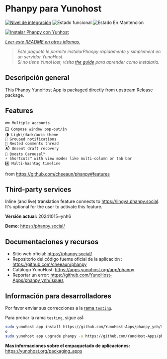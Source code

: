 <!--
Este archivo README esta generado automaticamente<https://github.com/YunoHost/apps/tree/master/tools/readme_generator>
No se debe editar a mano.
-->

# Phanpy para Yunohost

[![Nivel de integración](https://dash.yunohost.org/integration/phanpy.svg)](https://ci-apps.yunohost.org/ci/apps/phanpy/) ![Estado funcional](https://ci-apps.yunohost.org/ci/badges/phanpy.status.svg) ![Estado En Mantención](https://ci-apps.yunohost.org/ci/badges/phanpy.maintain.svg)

[![Instalar Phanpy con Yunhost](https://install-app.yunohost.org/install-with-yunohost.svg)](https://install-app.yunohost.org/?app=phanpy)

*[Leer este README en otros idiomas.](./ALL_README.md)*

> *Este paquete le permite instalarPhanpy rapidamente y simplement en un servidor YunoHost.*  
> *Si no tiene YunoHost, visita [the guide](https://yunohost.org/install) para aprender como instalarla.*

## Descripción general

This Phanpy YunoHost App is packaged directly from upstream Release package.

## Features

    👪 Multiple accounts
    🪟 Compose window pop-out/in
    🌗 Light/dark/auto theme
    🔔 Grouped notifications
    🪺 Nested comments thread
    📬 Unsent draft recovery
    🎠 Boosts Carousel™️
    ⚡ Shortcuts™️ with view modes like multi-column or tab bar
    #️⃣ Multi-hashtag timeline

from <https://github.com/cheeaun/phanpy#features>

## Third-party services

Inline (and live) translation feature connects to <https://lingva.phanpy.social>. It's optional for the user to activate this feature.



**Versión actual:** 20241015~ynh6

**Demo:** <https://phanpy.social/>
## Documentaciones y recursos

- Sitio web oficial: <https://phanpy.social/>
- Repositorio del código fuente oficial de la aplicación : <https://github.com/cheeaun/phanpy>
- Catálogo YunoHost: <https://apps.yunohost.org/app/phanpy>
- Reportar un error: <https://github.com/YunoHost-Apps/phanpy_ynh/issues>

## Información para desarrolladores

Por favor enviar sus correcciones a la [rama `testing`](https://github.com/YunoHost-Apps/phanpy_ynh/tree/testing).

Para probar la rama `testing`, sigue asÍ:

```bash
sudo yunohost app install https://github.com/YunoHost-Apps/phanpy_ynh/tree/testing --debug
o
sudo yunohost app upgrade phanpy -u https://github.com/YunoHost-Apps/phanpy_ynh/tree/testing --debug
```

**Mas informaciones sobre el empaquetado de aplicaciones:** <https://yunohost.org/packaging_apps>
